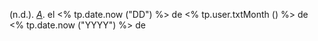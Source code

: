 (n.d.). [_A_]().   el <% tp.date.now ("DD") %> de <% tp.user.txtMonth () %> de <% tp.date.now ("YYYY") %> de 
